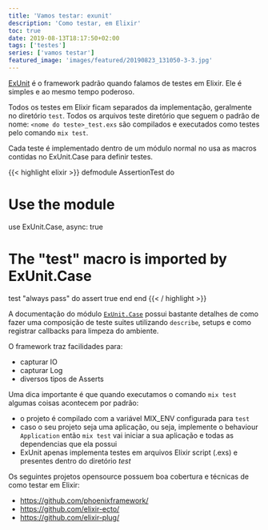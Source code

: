 ```yaml
---
title: 'Vamos testar: exunit'
description: 'Como testar, em Elixir'
toc: true
date: 2019-08-13T18:17:50+02:00
tags: ['testes']
series: ['vamos testar']
featured_image: 'images/featured/20190823_131050-3-3.jpg'
---
```


[ExUnit](https://hexdocs.pm/ex_unit/ExUnit.html) é o framework padrão quando
falamos de testes em Elixir. Ele é simples e ao mesmo tempo poderoso.

Todos os testes em Elixir ficam separados da implementação, geralmente no
diretório `test`. Todos os arquivos teste diretório que seguem o padrão de nome:
`<nome do teste>_test.exs` são compilados e executados como testes pelo comando
`mix test`.

Cada teste é implementado dentro de um módulo normal no usa as macros contidas
no ExUnit.Case para definir testes.

{{< highlight elixir >}} defmodule AssertionTest do

# Use the module

use ExUnit.Case, async: true

# The "test" macro is imported by ExUnit.Case

test "always pass" do assert true end end {{< / highlight >}}

A documentação do módulo
[`ExUnit.Case`](https://hexdocs.pm/ex_unit/ExUnit.Case.html#content) possui
bastante detalhes de como fazer uma composição de teste suites utilizando
`describe`, setups e como registrar callbacks para limpeza do ambiente.

O framework traz facilidades para:

- capturar IO
- capturar Log
- diversos tipos de Asserts

Uma dica importante é que quando executamos o comando `mix test` algumas coisas
acontecem por padrão:

- o projeto é compilado com a variável MIX_ENV configurada para `test`
- caso o seu projeto seja uma aplicação, ou seja, implemente o behaviour
  `Application` então `mix test` vai iniciar a sua aplicação e todas as
  dependencias que ela possui
- ExUnit apenas implementa testes em arquivos Elixir script (.exs) e presentes
  dentro do diretório _test_

Os seguintes projetos opensource possuem boa cobertura e técnicas de como testar
em Elixir:

- https://github.com/phoenixframework/
- https://github.com/elixir-ecto/
- https://github.com/elixir-plug/
